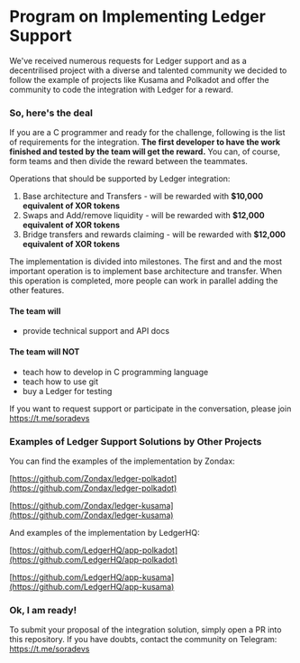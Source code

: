 # Program on Implementing Ledger Support

We've received numerous requests for Ledger support and as a decentrilised project with a diverse and talented community we decided to follow the example of projects like Kusama and Polkadot and offer the community to code the integration with Ledger for a reward.


### So, here's the deal

If you are a C programmer and ready for the challenge, following is the list of requirements for the integration.
**The first developer to have the work finished and tested by the team will get the reward.**
You can, of course, form teams and then divide the reward between the teammates.

Operations that should be supported by Ledger integration:

1. Base architecture and Transfers - will be rewarded with **$10,000 equivalent of XOR tokens**
2. Swaps and Add/remove liquidity - will be rewarded with **$12,000 equivalent of XOR tokens**
3. Bridge transfers and rewards claiming - will be rewarded with **$12,000 equivalent of XOR tokens**

The implementation is divided into milestones. 
The first and and the most important operation is to implement base architecture and transfer. 
When this operation is completed, more people can work in parallel adding the other features.

#### The team will

- provide technical support and API docs

#### The team will NOT

- teach how to develop in C programming language
- teach how to use git
- buy a Ledger for testing

If you want to request support or participate in the conversation, please join https://t.me/soradevs


### Examples of Ledger Support Solutions by Other Projects

You can find the examples of the implementation by Zondax:

[https://github.com/Zondax/ledger-polkadot](https://github.com/Zondax/ledger-polkadot)

[https://github.com/Zondax/ledger-kusama](https://github.com/Zondax/ledger-kusama)


And examples of the implementation by LedgerHQ:

[https://github.com/LedgerHQ/app-polkadot](https://github.com/LedgerHQ/app-polkadot)

[https://github.com/LedgerHQ/app-kusama](https://github.com/LedgerHQ/app-kusama)

### Ok, I am ready!

To submit your proposal of the integration solution, simply open a PR into this repository.
If you have doubts, contact the community on Telegram: https://t.me/soradevs 

